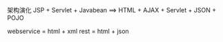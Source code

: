 架构演化
JSP + Servlet + Javabean ==> HTML + AJAX + Servlet + JSON + POJO

webservice = html + xml
rest = html + json